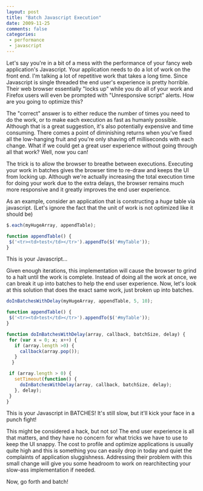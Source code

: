 ```yaml
---
layout: post
title: "Batch Javascript Execution"
date: 2009-11-25
comments: false
categories:
 - performance
 - javascript
---
```


Let's say you're in a bit of a mess with the performance of your fancy web application's Javascript. Your application needs to do a lot of work on the front end. I'm talking a lot of repetitive work that takes a long time. Since Javascript is single threaded the end user's experience is pretty horrible. Their web browser essentially "locks up" while you do all of your work and Firefox users will even be prompted with "Unresponsive script" alerts. How are you going to optimize this?


The "correct" answer is to either reduce the number of times you need to do the work, or to make each execution as fast as humanly possible. Although that is a great suggestion, it's also potentially expensive and time consuming. There comes a point of diminishing returns when you've fixed all the low-hanging fruit and you're only shaving off milliseconds with each change. What if we could get a great user experience without going through all that work? Well, now you can!


The trick is to allow the browser to breathe between executions. Executing your work in batches gives the browser time to re-draw and keeps the UI from locking up. Although we're actually increasing the total execution time for doing your work due to the extra delays, the browser remains much more responsive and it greatly improves the end user experience.


As an example, consider an application that is constructing a *huge* table via javascript. (Let's ignore the fact that the unit of work is not optimized like it should be)

```javascript
$.each(myHugeArray, appendTable);

function appendTable() {
 $('<tr><td>test</td></tr>').appendTo($('#myTable'));
}
```

This is your Javascript...


Given enough iterations, this implementation will cause the browser to grind to a halt until the work is complete. Instead of doing all the work at once, we can break it up into batches to help the end user experience. Now, let's look at this solution that does the exact same work, just broken up into batches.

```javascript
doInBatchesWithDelay(myHugeArray, appendTable, 5, 10);

function appendTable() {
 $('<tr><td>test</td></tr>').appendTo($('#myTable'));
}

function doInBatchesWithDelay(array, callback, batchSize, delay) {
 for (var x = 0; x; x++) {
   if (array.length >0) {
     callback(array.pop());
   }
  }

 if (array.length > 0) {
   setTimeout(function() {
     doInBatchesWithDelay(array, callback, batchSize, delay);
   }, delay);
 }
}
```


[](http://www.hulu.com/watch/17201/saturday-night-live-sloths)

This is your Javascript in BATCHES! It's still slow, but it'll kick your face in a punch fight!


This might be considered a hack, but not so! The end user experience is all that matters, and they have no concern for what tricks we have to use to keep the UI snappy. The cost to profile and optimize applications is usually quite high and this is something you can easily drop in today and quiet the complaints of application sluggishness. Addressing their problem with this small change will give you some headroom to work on rearchitecting your slow-ass implementation if needed.


Now, go forth and batch!